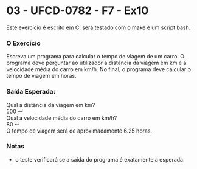 # 03 - UFCD-0782 - F7 - Ex10
Este exercício é escrito em C, será testado com o make e um script bash.

### O Exercício
Escreva um programa para calcular o tempo de viagem de um carro. O programa deve
perguntar ao utilizador a distância da viagem em km e a velocidade média do carro em
km/h. No final, o programa deve calcular o tempo de viagem em horas.


### Saída Esperada:
Qual a distância da viagem em km?  
500 ↵  
Qual a velocidade média do carro em km/h?  
80 ↵  
O tempo de viagem será de aproximadamente 6.25 horas.  
 
### Notas
- o teste verificará se a saída do programa é exatamente a esperada.  
